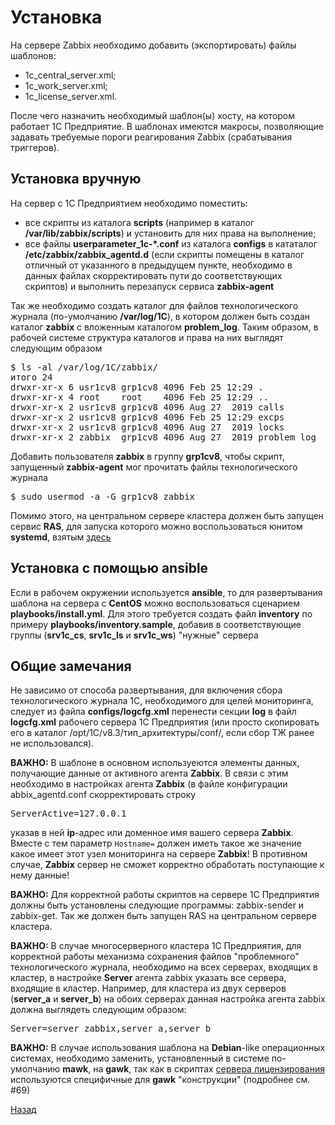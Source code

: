 # Установка
На сервере Zabbix необходимо добавить (экспортировать) файлы шаблонов:
* 1c_central_server.xml;
* 1c_work_server.xml;
* 1c_license_server.xml.

После чего назначить необходимый шаблон(ы) хосту, на котором работает 1С Предприятие. В шаблонах имеются макросы, позволяющие задавать требуемые пороги реагирования Zabbix (срабатывания триггеров).

## Установка вручную
На сервер с 1С Предприятием необходимо поместить:
* все скрипты из каталога **scripts** (например в каталог **/var/lib/zabbix/scripts**) и установить для них права на выполнение;
* все файлы **userparameter_1c-*.conf** из каталога **configs** в кататалог **/etc/zabbix/zabbix_agentd.d** (если скрипты помещены в каталог отличный от указанного в предыдущем пункте, необходимо в данных файлах скорректировать пути до соответствующих скриптов) и выполнить перезапуск сервиса **zabbix-agent**

Так же необходимо создать каталог для файлов технологического журнала (по-умолчанию **/var/log/1C**), в котором должен быть создан каталог **zabbix** с вложенным каталогом **problem_log**. Таким образом, в рабочей системе структура каталогов и права на них выглядят следующим образом
<pre>$ ls -al /var/log/1C/zabbix/
итого 24
drwxr-xr-x 6 usr1cv8 grp1cv8 4096 Feb 25 12:29 .
drwxr-xr-x 4 root    root    4096 Feb 25 12:29 ..
drwxr-xr-x 2 usr1cv8 grp1cv8 4096 Aug 27  2019 calls
drwxr-xr-x 2 usr1cv8 grp1cv8 4096 Feb 25 12:29 excps
drwxr-xr-x 2 usr1cv8 grp1cv8 4096 Aug 27  2019 locks
drwxr-xr-x 2 zabbix  grp1cv8 4096 Aug 27  2019 problem_log
</pre>

Добавить пользователя **zabbix** в группу **grp1cv8**, чтобы скрипт, запущенный **zabbix-agent** мог прочитать файлы технологического журнала
<pre>$ sudo usermod -a -G grp1cv8 zabbix</pre>

Помимо этого, на центральном сервере кластера должен быть запущен сервис **RAS**, для запуска которого можно воспользоваться юнитом **systemd**, взятым [здесь](https://github.com/slothfk/1c_systemd/blob/master/srv1cv8-ras.service)

## Установка с помощью ansible
Если в рабочем окружении используется **ansible**, то для развертывания шаблона на сервера с **CentOS** можно воспользоваться сценарием **playbooks/install.yml**. Для этого требуется создать файл **inventory** по примеру **playbooks/inventory.sample**, добавив в соответствующие группы (**srv1c_cs**, **srv1c_ls** и **srv1c_ws**) "нужные" сервера

## Общие замечания
Не зависимо от способа развертывания, для включения сбора технологического журнала 1С, необходимого для целей мониторинга, следует из файла **configs/logcfg.xml** перенести секции **log** в файл **logcfg.xml** рабочего сервера 1С Предприятия (или просто скопировать его в каталог /opt/1C/v8.3/тип_архитектуры/conf/, если сбор ТЖ ранее не использовался).

**ВАЖНО:** В шаблоне в основном используеются элементы данных, получающие данные от активного агента **Zabbix**. В связи с этим необходимо в настройках агента **Zabbix** (в файле конфигурации abbix_agentd.conf скорректировать строку
<pre>ServerActive=127.0.0.1</pre>
указав в ней **ip**-адрес или доменное имя вашего сервера **Zabbix**.
Вместе с тем параметр <code>Hostname=</code> должен иметь такое же значение какое имеет этот узел мониторинга на сервере **Zabbix**!
В противном случае, **Zabbix** сервер не сможет корректно обработать поступающие к нему данные!

**ВАЖНО:** Для корректной работы скриптов на сервере 1С Предприятия должны быть установлены следующие программы: zabbix-sender и zabbix-get. Так же должен быть запущен RAS на центральном сервере кластера.

**ВАЖНО:** В случае многосерверного кластера 1С Предприятия, для корректной работы механизма сохранения файлов "проблемного" технологического журнала, необходимо на всех серверах, входящих в кластер, в настройке **Server** агента zabbix указать все сервера, входящие в кластер. Например, для кластера из двух серверов (**server_a** и **server_b**) на обоих серверах данная настройка агента zabbix должна выглядеть следующим образом:
<pre>Server=server_zabbix,server_a,server_b</pre>

**ВАЖНО:** В случае использования шаблона на **Debian**-like операционных системах, необходимо заменить, установленный  в системе по-умолчанию **mawk**, на **gawk**, так как в скриптах [сервера лицензирования](./license_server.md) используются специфичные для **gawk** "конструкции" (подробнее см. #69)

[Назад](../README.md)
